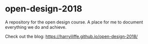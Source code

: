 # open-design-2018
A repository for the open design course. A place for me to document everything we do and achieve.

Check out the blog:
https://harryiliffe.github.io/open-design-2018/
